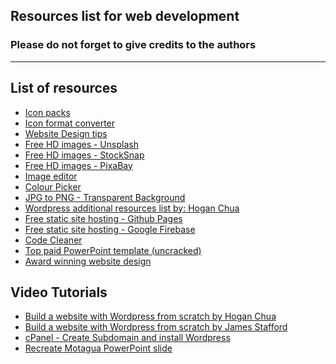 ## Resources list for web development

### Please do not forget to give credits to the authors

------------------------------

List of resources
------------------------------


- [Icon packs](http://www.flaticon.com/)
- [Icon format converter](https://cloudconvert.com/svg-to-emf)
- [Website Design tips](http://rankingbts.com/final/)
- [Free HD images - Unsplash](https://unsplash.com/)
- [Free HD images - StockSnap](https://stocksnap.io/)
- [Free HD images - PixaBay](https://pixabay.com/)
- [Image editor](https://h5.fotor.com/)
- [Colour Picker](http://htmlcolorcodes.com/)
- [JPG to PNG - Transparent Background](http://www.online-image-editor.com/)
- [Wordpress additional resources list by: Hogan Chua](http://hoganchua.com/ultimate-resources-building-wordpress-website-blog/)
- [Free static site hosting - Github Pages](https://pages.github.com/)
- [Free static site hosting - Google Firebase](https://firebase.google.com/)
- [Code Cleaner](https://dirtymarkup.com/)
- [Top paid PowerPoint template (uncracked)](https://graphicriver.net/item/motagua-multipurpose-powerpoint-template/10348960?ref=Jetfabrik&clickthrough_id=997182954&redirect_back=true)
- [Award winning website design](https://www.awwwards.com/)


Video Tutorials
------------------------------

- [Build a website with Wordpress from scratch by Hogan Chua](https://youtu.be/grItaOxuyTE)
- [Build a website with Wordpress from scratch by James Stafford](https://youtu.be/OVoXDk8ps10)
- [cPanel - Create Subdomain and install Wordpress](https://youtu.be/c0yQHucyENk)
- [Recreate Motagua PowerPoint slide](https://youtu.be/xARUSwhA0DM)